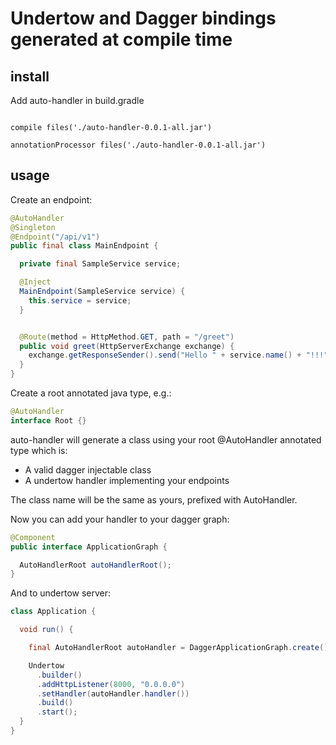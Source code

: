 # Undertow and Dagger bindings generated at compile time

## install

Add auto-handler in build.gradle

```grrovy

compile files('./auto-handler-0.0.1-all.jar')

annotationProcessor files('./auto-handler-0.0.1-all.jar')
```
## usage

Create an endpoint:

```java
@AutoHandler
@Singleton
@Endpoint("/api/v1")
public final class MainEndpoint {

  private final SampleService service;

  @Inject
  MainEndpoint(SampleService service) {
    this.service = service;
  }


  @Route(method = HttpMethod.GET, path = "/greet")
  public void greet(HttpServerExchange exchange) {
    exchange.getResponseSender().send("Hello " + service.name() + "!!!");
  }
}
```

Create a root annotated java type, e.g.:

```java
@AutoHandler
interface Root {}
```

auto-handler will generate a class using your root @AutoHandler annotated type which is:

- A valid dagger injectable class
- A undertow handler implementing your endpoints

The class name will be the same as yours, prefixed with AutoHandler.

Now you can add your handler to your dagger graph:

```java
@Component
public interface ApplicationGraph {

  AutoHandlerRoot autoHandlerRoot();
}
```

And to undertow server:

```java
class Application {

  void run() {

    final AutoHandlerRoot autoHandler = DaggerApplicationGraph.create().autoHandlerRoot();

    Undertow
      .builder()
      .addHttpListener(8000, "0.0.0.0")
      .setHandler(autoHandler.handler())
      .build()
      .start();
  }
}

